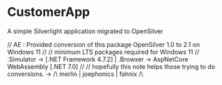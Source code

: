 # CustomerApp
A simple Silverlight application migrated to OpenSilver

// AE : Provided conversion of this package OpenSilver 1.0 to 2.1 on Windows 11
//
// minimum LTS packages required for Windows 11
// .Simulator -> [.NET Framework 4.7.2] | .Browser -> AspNetCore WebAssembly [.NET 7.0]
//
// hopefully this note helps those trying to do conversions. -> /\ merlin | joephonics | fahnix /\
